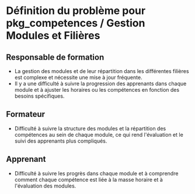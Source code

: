 
# Définition du problème pour pkg_competences / Gestion Modules et Filières  


## Responsable de formation
- La gestion des modules et de leur répartition dans les différentes filières est complexe et nécessite une mise à jour fréquente. 
- Il y a une difficulté à suivre la progression des apprenants dans chaque module et à ajuster les horaires ou les compétences en fonction des besoins spécifiques.

## Formateur
- Difficulté à suivre la structure des modules et la répartition des compétences au sein de chaque module, ce qui rend l'évaluation et le suivi des apprenants plus compliqués.

## Apprenant
- Difficulté à suivre les progrès dans chaque module et à comprendre comment chaque compétence est liée à la masse horaire et à l'évaluation des modules.
